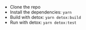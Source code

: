 - Clone the repo
- Install the dependencies: `yarn`
- Build with detox: `yarn detox:build`
- Run with detox: `yarn detox:test`
